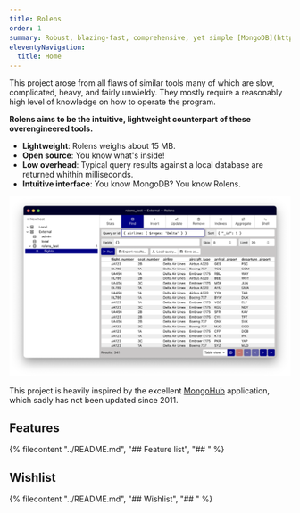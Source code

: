 ```yaml
---
title: Rolens
order: 1
summary: Robust, blazing-fast, comprehensive, yet simple [MongoDB](https://www.mongodb.com/) administration tool for Windows, macOS and Linux.
eleventyNavigation:
  title: Home
---
```


This project arose from all flaws of similar tools many of which are slow, complicated, heavy, and fairly unwieldy. They mostly require a reasonably high level of knowledge on how to operate the program.

**Rolens aims to be the intuitive, lightweight counterpart of these overengineered tools.**

- **Lightweight**: Rolens weighs about 15 MB.
- **Open source**: You know what's inside!
- **Low overhead**: Typical query results against a local database are returned whithin milliseconds.
- **Intuitive interface**: You know MongoDB? You know Rolens.

![Impression of Rolens's interface](./images/home-impression.png)

This project is heavily inspired by the excellent [MongoHub](https://github.com/bububa/MongoHub-Mac) application, which sadly has not been updated since 2011.

## Features

{% filecontent "../README.md", "## Feature list", "## " %}

## Wishlist

{% filecontent "../README.md", "## Wishlist", "## " %}
